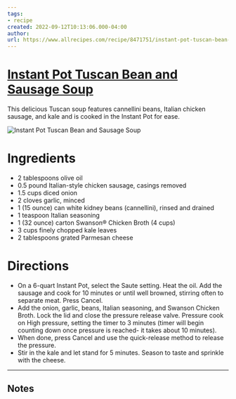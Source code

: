 ```yaml
---
tags: 
- recipe 
created: 2022-09-12T10:13:06.000-04:00
author: 
url: https://www.allrecipes.com/recipe/8471751/instant-pot-tuscan-bean-and-sausage-soup/ 
---
```


# [Instant Pot Tuscan Bean and Sausage Soup](https://www.allrecipes.com/recipe/8471751/instant-pot-tuscan-bean-and-sausage-soup/)

This delicious Tuscan soup features cannellini beans, Italian chicken sausage, and kale and is cooked in the Instant Pot for ease.

![Instant Pot Tuscan Bean and Sausage Soup](https://www.allrecipes.com/thmb/0Ps94pW7ey0zXmeH31polafataU=/1500x0/filters:no_upscale():max_bytes(150000):strip_icc()/Instant-Pot-Tuscan-White-Bean-Sausage-Soup-0edaffcbed2145c88107f8b4fced6430.jpg)

# Ingredients

- 2 tablespoons olive oil
- 0.5 pound Italian-style chicken sausage, casings removed
- 1.5 cups diced onion
- 2 cloves garlic, minced
- 1 (15 ounce) can white kidney beans (cannellini), rinsed and drained
- 1 teaspoon Italian seasoning
- 1 (32 ounce) carton Swanson® Chicken Broth (4 cups)
- 3 cups finely chopped kale leaves
- 2 tablespoons grated Parmesan cheese

# Directions

- On a 6-quart Instant Pot, select the Saute setting. Heat the oil. Add the sausage and cook for 10 minutes or until well browned, stirring often to separate meat. Press Cancel.
- Add the onion, garlic, beans, Italian seasoning, and Swanson Chicken Broth. Lock the lid and close the pressure release valve. Pressure cook on High pressure, setting the timer to 3 minutes (timer will begin counting down once pressure is reached- it takes about 10 minutes).
- When done, press Cancel and use the quick-release method to release the pressure.
- Stir in the kale and let stand for 5 minutes. Season to taste and sprinkle with the cheese.

-----

## Notes
